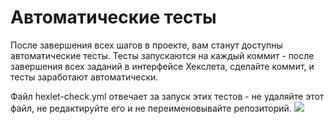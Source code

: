 # Автоматические тесты

После завершения всех шагов в проекте, вам станут доступны автоматические тесты. Тесты запускаются на каждый коммит - после завершения всех заданий в интерфейсе Хекслета, сделайте коммит, и тесты заработают автоматически.

Файл hexlet-check.yml отвечает за запуск этих тестов - не удаляйте этот файл, не редактируйте его и не переименовывайте репозиторий.
<a href="https://codeclimate.com/github/elya17/python-project-lvl1/test_coverage"><img src="https://api.codeclimate.com/v1/badges/a5f2abc00c4f712af1bd/test_coverage" /></a>
